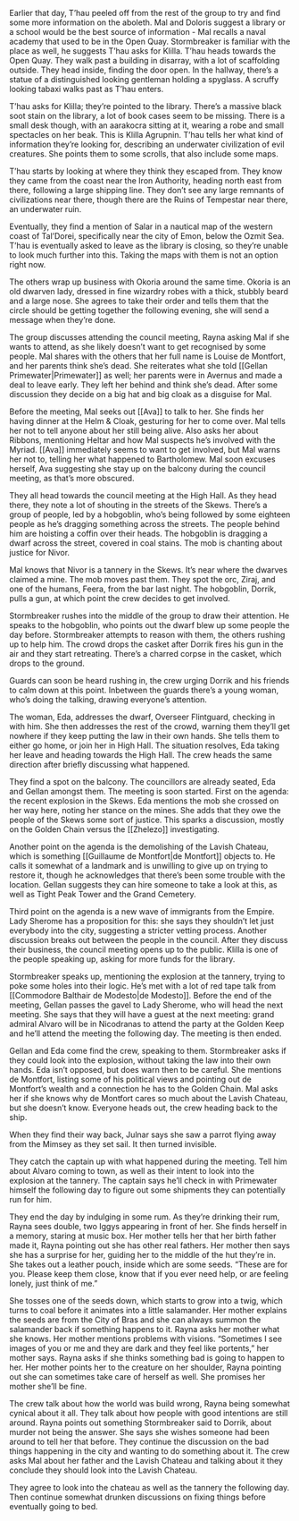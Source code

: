 Earlier that day, T’hau peeled off from the rest of the group to try and find some more information on the aboleth. Mal and Doloris suggest a library or a school would be the best source of information - Mal recalls a naval academy that used to be in the Open Quay. Stormbreaker is familiar with the place as well, he suggests T’hau asks for Klilla.
T’hau heads towards the Open Quay. They walk past a building in disarray, with a lot of scaffolding outside. They head inside, finding the door open. In the hallway, there’s a statue of a distinguished looking gentleman holding a spyglass. A scruffy looking tabaxi walks past as T’hau enters. 

T’hau asks for Klilla; they’re pointed to the library. There’s a massive black soot stain on the library, a lot of book cases seem to be missing. There is a small desk though, with an aarakocra sitting at it, wearing a robe and small spectacles on her beak. This is Klilla Agrupnin. T’hau tells her what kind of information they’re looking for, describing an underwater civilization of evil creatures. She points them to some scrolls, that also include some maps. 

T’hau starts by looking at where they think they escaped from. They know they came from the coast near the Iron Authority, heading north east from there, following a large shipping line. They don’t see any large remnants of civilizations near there, though there are the Ruins of Tempestar near there, an underwater ruin. 

Eventually, they find a mention of Salar in a nautical map of the western coast of Tal’Dorei, specifically near the city of Emon, below the Ozmit Sea. T’hau is eventually asked to leave as the library is closing, so they’re unable to look much further into this. Taking the maps with them is not an option right now. 

The others wrap up business with Okoria around the same time. Okoria is an old dwarven lady, dressed in fine wizardry robes with a thick, stubbly beard and a large nose. She agrees to take their order and tells them that the circle should be getting together the following evening, she will send a message when they’re done. 

The group discusses attending the council meeting, Rayna asking Mal if she wants to attend, as she likely doesn’t want to get recognised by some people. Mal shares with the others that her full name is Louise de Montfort, and her parents think she’s dead. She reiterates what she told [[Gellan Primewater|Primewater]] as well; her parents were in Avernus and made a deal to leave early. They left her behind and think she’s dead. After some discussion they decide on a big hat and big cloak as a disguise for Mal. 

Before the meeting, Mal seeks out [[Ava]] to talk to her. She finds her having dinner at the Helm & Cloak, gesturing for her to come over. Mal tells her not to tell anyone about her still being alive. Also asks her about Ribbons, mentioning Heltar and how Mal suspects he’s involved with the Myriad. [[Ava]] immediately seems to want to get involved, but Mal warns her not to, telling her what happened to Bartholomew. Mal soon excuses herself, Ava suggesting she stay up on the balcony during the council meeting, as that’s more obscured.    


They all head towards the council meeting at the High Hall. As they head there, they note a lot of shouting in the streets of the Skews. There’s a group of people, led by a hobgoblin, who’s being followed by some eighteen people as he’s dragging something across the streets. The people behind him are hoisting a coffin over their heads. The hobgoblin is dragging a dwarf across the street, covered in coal stains. The mob is chanting about justice for Nivor. 

Mal knows that Nivor is a tannery in the Skews. It’s near where the dwarves claimed a mine. 
The mob moves past them. They spot the orc, Ziraj, and one of the humans, Feera, from the bar last night. The hobgoblin, Dorrik, pulls a gun, at which point the crew decides to get involved.

Stormbreaker rushes into the middle of the group to draw their attention. He speaks to the hobgoblin, who points out the dwarf blew up some people the day before. Stormbreaker attempts to reason with them, the others rushing up to help him. 
The crowd drops the casket after Dorrik fires his gun in the air and they start retreating. There’s a charred corpse in the casket, which drops to the ground. 

Guards can soon be heard rushing in, the crew urging Dorrik and his friends to calm down at this point. Inbetween the guards there’s a young woman, who’s doing the talking, drawing everyone’s attention. 

The woman, Eda, addresses the dwarf, Overseer Flintguard, checking in with him. She then addresses the rest of the crowd, warning them they’ll get nowhere if they keep putting the law in their own hands. She tells them to either go home, or join her in High Hall. 
The situation resolves, Eda taking her leave and heading towards the High Hall. The crew heads the same direction after briefly discussing what happened. 

They find a spot on the balcony. The councillors are already seated, Eda and Gellan amongst them. The meeting is soon started. First on the agenda: the recent explosion in the Skews. Eda mentions the mob she crossed on her way here, noting her stance on the mines. She adds that they owe the people of the Skews some sort of justice. This sparks a discussion, mostly on the Golden Chain versus the [[Zhelezo]] investigating. 

Another point on the agenda is the demolishing of the Lavish Chateau, which is something [[Guillaume de Montfort|de Montfort]] objects to. He calls it somewhat of a landmark and is unwilling to give up on trying to restore it, though he acknowledges that there’s been some trouble with the location. Gellan suggests they can hire someone to take a look at this, as well as Tight Peak Tower and the Grand Cemetery. 

Third point on the agenda is a new wave of immigrants from the Empire. Lady Sherome has a proposition for this: she says they shouldn’t let just everybody into the city, suggesting a stricter vetting process. Another discussion breaks out between the people in the council.
After they discuss their business, the council meeting opens up to the public. Klilla is one of the people speaking up, asking for more funds for the library. 

Stormbreaker speaks up, mentioning the explosion at the tannery, trying to poke some holes into their logic. He’s met with a lot of red tape talk from [[Commodore Balthair de Modesto|de Modesto]]. Before the end of the meeting, Gellan passes the gavel to Lady Sherome, who will head the next meeting. She says that they will have a guest at the next meeting: grand admiral Alvaro will be in Nicodranas to attend the party at the Golden Keep and he’ll attend the meeting the following day. The meeting is then ended.

Gellan and Eda come find the crew, speaking to them. Stormbreaker asks if they could look into the explosion, without taking the law into their own hands. Eda isn’t opposed, but does warn then to be careful. She mentions de Montfort, listing some of his political views and pointing out de Montfort’s wealth and a connection he has to the Golden Chain. Mal asks her if she knows why de Montfort cares so much about the Lavish Chateau, but she doesn’t know. Everyone heads out, the crew heading back to the ship. 

When they find their way back, Julnar says she saw a parrot flying away from the Mimsey as they set sail. It then turned invisible. 

They catch the captain up with what happened during the meeting. Tell him about Alvaro coming to town, as well as their intent to look into the explosion at the tannery. The captain says he’ll check in with Primewater himself the following day to figure out some shipments they can potentially run for him. 

They end the day by indulging in some rum. As they’re drinking their rum, Rayna sees double, two Iggys appearing in front of her. She finds herself in a memory, staring at music box. Her mother tells her that her birth father made it, Rayna pointing out she has other real fathers. Her mother then says she has a surprise for her, guiding her to the middle of the hut they’re in. She takes out a leather pouch, inside which are some seeds. “These are for you. Please keep them close, know that if you ever need help, or are feeling lonely, just think of me.” 

She tosses one of the seeds down, which starts to grow into a twig, which turns to coal before it animates into a little salamander. Her mother explains the seeds are from the City of Bras and she can always summon the salamander back if something happens to it.
Rayna asks her mother what she knows. Her mother mentions problems with visions. “Sometimes I see images of you or me and they are dark and they feel like portents,” her mother says. Rayna asks if she thinks something bad is going to happen to her. Her mother points her to the creature on her shoulder, Rayna pointing out she can sometimes take care of herself as well. She promises her mother she’ll be fine. 

The crew talk about how the world was build wrong, Rayna being somewhat cynical about it all. They talk about how people with good intentions are still around. 
Rayna points out something Stormbreaker said to Dorrik, about murder not being the answer. She says she wishes someone had been around to tell her that before. They continue the discussion on the bad things happening in the city and wanting to do something about it. The crew asks Mal about her father and the Lavish Chateau and talking about it they conclude they should look into the Lavish Chateau.

They agree to look into the chateau as well as the tannery the following day. Then continue somewhat drunken discussions on fixing things before eventually going to bed.
